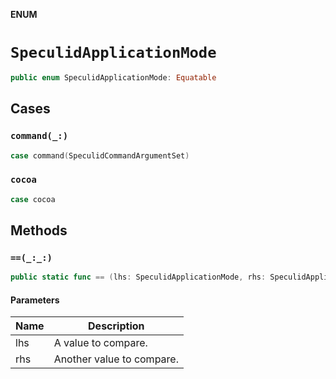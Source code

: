 **ENUM**

# `SpeculidApplicationMode`

```swift
public enum SpeculidApplicationMode: Equatable
```

## Cases
### `command(_:)`

```swift
case command(SpeculidCommandArgumentSet)
```

### `cocoa`

```swift
case cocoa
```

## Methods
### `==(_:_:)`

```swift
public static func == (lhs: SpeculidApplicationMode, rhs: SpeculidApplicationMode) -> Bool
```

#### Parameters

| Name | Description |
| ---- | ----------- |
| lhs | A value to compare. |
| rhs | Another value to compare. |